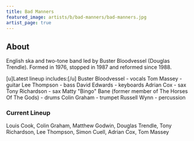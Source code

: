 ```yaml
---
title: Bad Manners
featured_image: artists/b/bad-manners/bad-manners.jpg
artist_page: true
---
```

## About

English ska and two-tone band led by Buster Bloodvessel (Douglas Trendle). Formed in 1976, stopped in 1987 and reformed since 1988.

[u]Latest lineup includes:[/u]
Buster Bloodvessel - vocals
Tom Massey - guitar
Lee Thompson - bass
David Edwards - keyboards
Adrian Cox - sax
Tony Richardson - sax
Matty "Bingo" Bane (former member of The Horses Of The Gods) - drums
Colin Graham - trumpet
Russell Wynn - percussion


### Current Lineup

Louis Cook, Colin Graham, Matthew Godwin, Douglas Trendle, Tony Richardson, Lee Thompson, Simon Cuell, Adrian Cox, Tom Massey

